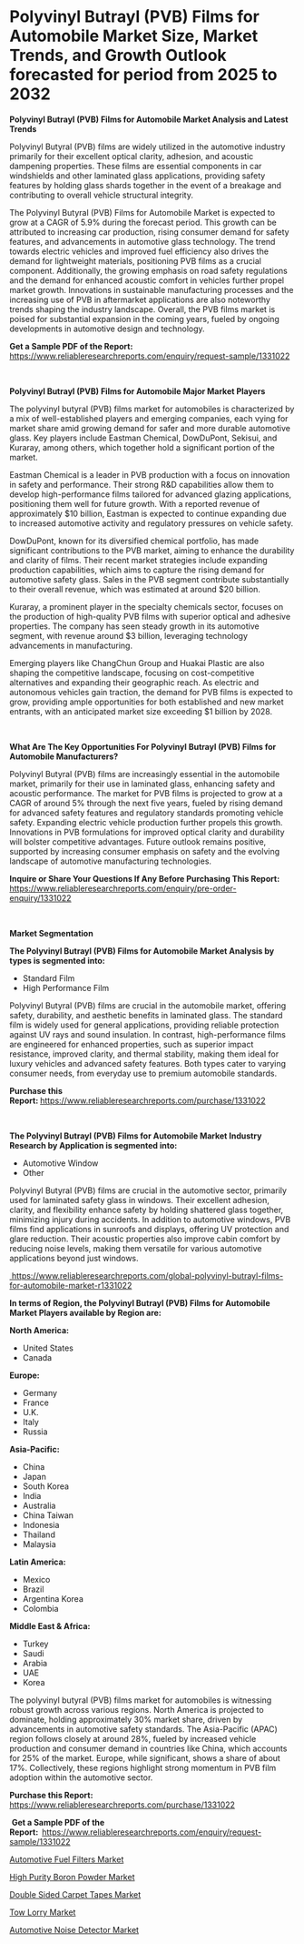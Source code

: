 <p><h1>Polyvinyl Butrayl (PVB) Films for Automobile Market Size, Market Trends, and Growth Outlook forecasted for period from 2025 to 2032</h1></p><p><strong>Polyvinyl Butrayl (PVB) Films for Automobile Market Analysis and Latest Trends</strong></p>
<p><p>Polyvinyl Butyral (PVB) films are widely utilized in the automotive industry primarily for their excellent optical clarity, adhesion, and acoustic dampening properties. These films are essential components in car windshields and other laminated glass applications, providing safety features by holding glass shards together in the event of a breakage and contributing to overall vehicle structural integrity.</p><p>The Polyvinyl Butyral (PVB) Films for Automobile Market is expected to grow at a CAGR of 5.9% during the forecast period. This growth can be attributed to increasing car production, rising consumer demand for safety features, and advancements in automotive glass technology. The trend towards electric vehicles and improved fuel efficiency also drives the demand for lightweight materials, positioning PVB films as a crucial component. Additionally, the growing emphasis on road safety regulations and the demand for enhanced acoustic comfort in vehicles further propel market growth. Innovations in sustainable manufacturing processes and the increasing use of PVB in aftermarket applications are also noteworthy trends shaping the industry landscape. Overall, the PVB films market is poised for substantial expansion in the coming years, fueled by ongoing developments in automotive design and technology.</p></p>
<p><strong>Get a Sample PDF of the Report:&nbsp;</strong> <a href="https://www.reliableresearchreports.com/enquiry/request-sample/1331022?utm_campaign=11&utm_medium=2&utm_source=Github&utm_content=ia&utm_term=03022025&utm_id=polyvinyl-butrayl-pvb-films-for-automobile">https://www.reliableresearchreports.com/enquiry/request-sample/1331022</a></p>
<p>&nbsp;</p>
<p><strong>Polyvinyl Butrayl (PVB) Films for Automobile Major Market Players</strong></p>
<p><p>The polyvinyl butyral (PVB) films market for automobiles is characterized by a mix of well-established players and emerging companies, each vying for market share amid growing demand for safer and more durable automotive glass. Key players include Eastman Chemical, DowDuPont, Sekisui, and Kuraray, among others, which together hold a significant portion of the market.</p><p>Eastman Chemical is a leader in PVB production with a focus on innovation in safety and performance. Their strong R&D capabilities allow them to develop high-performance films tailored for advanced glazing applications, positioning them well for future growth. With a reported revenue of approximately $10 billion, Eastman is expected to continue expanding due to increased automotive activity and regulatory pressures on vehicle safety.</p><p>DowDuPont, known for its diversified chemical portfolio, has made significant contributions to the PVB market, aiming to enhance the durability and clarity of films. Their recent market strategies include expanding production capabilities, which aims to capture the rising demand for automotive safety glass. Sales in the PVB segment contribute substantially to their overall revenue, which was estimated at around $20 billion.</p><p>Kuraray, a prominent player in the specialty chemicals sector, focuses on the production of high-quality PVB films with superior optical and adhesive properties. The company has seen steady growth in its automotive segment, with revenue around $3 billion, leveraging technology advancements in manufacturing.</p><p>Emerging players like ChangChun Group and Huakai Plastic are also shaping the competitive landscape, focusing on cost-competitive alternatives and expanding their geographic reach. As electric and autonomous vehicles gain traction, the demand for PVB films is expected to grow, providing ample opportunities for both established and new market entrants, with an anticipated market size exceeding $1 billion by 2028.</p></p>
<p>&nbsp;</p>
<p><strong>What Are The Key Opportunities For Polyvinyl Butrayl (PVB) Films for Automobile Manufacturers?</strong></p>
<p><p>Polyvinyl Butyral (PVB) films are increasingly essential in the automobile market, primarily for their use in laminated glass, enhancing safety and acoustic performance. The market for PVB films is projected to grow at a CAGR of around 5% through the next five years, fueled by rising demand for advanced safety features and regulatory standards promoting vehicle safety. Expanding electric vehicle production further propels this growth. Innovations in PVB formulations for improved optical clarity and durability will bolster competitive advantages. Future outlook remains positive, supported by increasing consumer emphasis on safety and the evolving landscape of automotive manufacturing technologies.</p></p>
<p><strong>Inquire or Share Your Questions If Any Before Purchasing This Report:</strong> <a href="https://www.reliableresearchreports.com/enquiry/pre-order-enquiry/1331022?utm_campaign=11&utm_medium=2&utm_source=Github&utm_content=ia&utm_term=03022025&utm_id=polyvinyl-butrayl-pvb-films-for-automobile">https://www.reliableresearchreports.com/enquiry/pre-order-enquiry/1331022</a></p>
<p>&nbsp;</p>
<p><strong>Market Segmentation</strong></p>
<p><strong>The Polyvinyl Butrayl (PVB) Films for Automobile Market Analysis by types is segmented into:</strong></p>
<p><ul><li>Standard Film</li><li>High Performance Film</li></ul></p>
<p><p>Polyvinyl Butyral (PVB) films are crucial in the automobile market, offering safety, durability, and aesthetic benefits in laminated glass. The standard film is widely used for general applications, providing reliable protection against UV rays and sound insulation. In contrast, high-performance films are engineered for enhanced properties, such as superior impact resistance, improved clarity, and thermal stability, making them ideal for luxury vehicles and advanced safety features. Both types cater to varying consumer needs, from everyday use to premium automobile standards.</p></p>
<p><strong>Purchase this Report:&nbsp;</strong><a href="https://www.reliableresearchreports.com/purchase/1331022?utm_campaign=11&utm_medium=2&utm_source=Github&utm_content=ia&utm_term=03022025&utm_id=polyvinyl-butrayl-pvb-films-for-automobile">https://www.reliableresearchreports.com/purchase/1331022</a></p>
<p>&nbsp;</p>
<p><strong>The Polyvinyl Butrayl (PVB) Films for Automobile Market Industry Research by Application is segmented into:</strong></p>
<p><ul><li>Automotive Window</li><li>Other</li></ul></p>
<p><p>Polyvinyl Butyral (PVB) films are crucial in the automotive sector, primarily used for laminated safety glass in windows. Their excellent adhesion, clarity, and flexibility enhance safety by holding shattered glass together, minimizing injury during accidents. In addition to automotive windows, PVB films find applications in sunroofs and displays, offering UV protection and glare reduction. Their acoustic properties also improve cabin comfort by reducing noise levels, making them versatile for various automotive applications beyond just windows.</p></p>
<p><a href="https://www.reliableresearchreports.com/global-polyvinyl-butrayl-films-for-automobile-market-r1331022?utm_campaign=11&utm_medium=2&utm_source=Github&utm_content=ia&utm_term=03022025&utm_id=polyvinyl-butrayl-pvb-films-for-automobile">&nbsp;https://www.reliableresearchreports.com/global-polyvinyl-butrayl-films-for-automobile-market-r1331022</a></p>
<p><strong>In terms of Region, the Polyvinyl Butrayl (PVB) Films for Automobile Market Players available by Region are:</strong></p>
<p>
    <p> <strong> North America: </strong>
        <ul>
            <li>United States</li>
            <li>Canada</li>
        </ul>
        </p> 
    <p> <strong> Europe: </strong>
        <ul>
            <li>Germany</li>
            <li>France</li>
            <li>U.K.</li>
            <li>Italy</li>
            <li>Russia</li>
        </ul>
        </p> 
    <p> <strong> Asia-Pacific: </strong>
        <ul>
            <li>China</li>
            <li>Japan</li>
            <li>South Korea</li>
            <li>India</li>
            <li>Australia</li>
            <li>China Taiwan</li>
            <li>Indonesia</li>
            <li>Thailand</li>
            <li>Malaysia</li>
        </ul>
        </p> 
    <p> <strong> Latin America: </strong>
        <ul>
            <li>Mexico</li>
            <li>Brazil</li>
            <li>Argentina Korea</li>
            <li>Colombia</li>
        </ul>
        </p> 
    <p> <strong> Middle East & Africa: </strong>
        <ul>
            <li>Turkey</li>
            <li>Saudi</li>
            <li>Arabia</li>
            <li>UAE</li>
            <li>Korea</li>
        </ul>
    </p>
    </p>
<p><p>The polyvinyl butyral (PVB) films market for automobiles is witnessing robust growth across various regions. North America is projected to dominate, holding approximately 30% market share, driven by advancements in automotive safety standards. The Asia-Pacific (APAC) region follows closely at around 28%, fueled by increased vehicle production and consumer demand in countries like China, which accounts for 25% of the market. Europe, while significant, shows a share of about 17%. Collectively, these regions highlight strong momentum in PVB film adoption within the automotive sector.</p></p>
<p><strong>Purchase this Report: </strong><a href="https://www.reliableresearchreports.com/purchase/1331022?utm_campaign=11&utm_medium=2&utm_source=Github&utm_content=ia&utm_term=03022025&utm_id=polyvinyl-butrayl-pvb-films-for-automobile">https://www.reliableresearchreports.com/purchase/1331022</a></p>
<p>&nbsp;<strong>Get a Sample PDF of the Report:&nbsp;&nbsp;</strong><a href="https://www.reliableresearchreports.com/enquiry/request-sample/1331022?utm_campaign=11&utm_medium=2&utm_source=Github&utm_content=ia&utm_term=03022025&utm_id=polyvinyl-butrayl-pvb-films-for-automobile">https://www.reliableresearchreports.com/enquiry/request-sample/1331022</a></p>
<p><strong></strong></p>
<p><p><a href="https://www.linkedin.com/pulse/current-state-automotive-fuel-filters-market-size-trends-wdybf?utm_campaign=11&utm_medium=2&utm_source=Github&utm_content=ia&utm_term=03022025&utm_id=polyvinyl-butrayl-pvb-films-for-automobile">Automotive Fuel Filters Market</a></p><p><a href="https://github.com/schwminh2001101/Market-Research-Report-List-1/blob/main/high-purity-boron-powder-market.md?utm_campaign=11&utm_medium=2&utm_source=Github&utm_content=ia&utm_term=03022025&utm_id=polyvinyl-butrayl-pvb-films-for-automobile">High Purity Boron Powder Market</a></p><p><a href="https://github.com/triattwood9919/Market-Research-Report-List-1/blob/main/double-sided-carpet-tapes-market.md?utm_campaign=11&utm_medium=2&utm_source=Github&utm_content=ia&utm_term=03022025&utm_id=polyvinyl-butrayl-pvb-films-for-automobile">Double Sided Carpet Tapes Market</a></p><p><a href="https://www.linkedin.com/pulse/tow-lorry-market-scope-provide-valuable-information-historical-9u0pc?utm_campaign=11&utm_medium=2&utm_source=Github&utm_content=ia&utm_term=03022025&utm_id=polyvinyl-butrayl-pvb-films-for-automobile">Tow Lorry Market</a></p><p><a href="https://www.linkedin.com/pulse/automotive-noise-detector-market-expansion-from-2025-2032-2eluf?utm_campaign=11&utm_medium=2&utm_source=Github&utm_content=ia&utm_term=03022025&utm_id=polyvinyl-butrayl-pvb-films-for-automobile">Automotive Noise Detector Market</a></p></p>